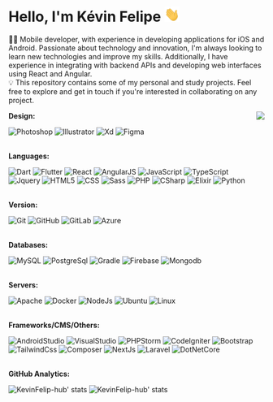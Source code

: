 <h1 align="left">Hello, I'm Kévin Felipe <img src="https://github.com/ABSphreak/ABSphreak/blob/master/gifs/Hi.gif" width="30"></h2></h1>
<div>
  <p>
    👨‍💻 Mobile developer, with experience in developing applications for iOS and Android. Passionate about technology and innovation, I'm always looking to learn new technologies and improve my skills. Additionally, I have experience in integrating with backend APIs and developing web interfaces using React and Angular. <br> 
    💡 This repository contains some of my personal and study projects. Feel free to explore and get in touch if you're interested in collaborating on any project.
  </p>
</div>
<!-- Icons > https://devicon.dev / <img src="" width="30" title=""/>-->
<img align="right" height="600em" src="https://raw.githubusercontent.com/gist/KevinFelip-hub/932887c9480fc23ecdeb55efc4f7413b/raw/3247f2972513dc018a77ae963245a4a0cfd4ee65/cardprofile.svg" />

**Design:**
<div>
  <img src="https://cdn.jsdelivr.net/gh/devicons/devicon/icons/photoshop/photoshop-plain.svg" width="30" title="Photoshop"/>
  <img src="https://cdn.jsdelivr.net/gh/devicons/devicon/icons/illustrator/illustrator-plain.svg" width="30" title="Illustrator"/>
  <img src="https://cdn.jsdelivr.net/gh/devicons/devicon/icons/xd/xd-plain.svg" width="30" title="Xd"/>
  <img src="https://cdn.jsdelivr.net/gh/devicons/devicon/icons/figma/figma-original.svg" width="30" title="Figma"/>
</div>
<br>

**Languages:**
<div>
  <img src="https://cdn.jsdelivr.net/gh/devicons/devicon/icons/dart/dart-original.svg" width="30" title="Dart"/>
  <img src="https://cdn.jsdelivr.net/gh/devicons/devicon/icons/flutter/flutter-original.svg" width="30" title="Flutter"/>
  <img src="https://cdn.jsdelivr.net/gh/devicons/devicon/icons/react/react-original.svg" width="30" title="React"/>
  <img src="https://cdn.jsdelivr.net/gh/devicons/devicon/icons/angularjs/angularjs-original.svg" width="30" title="AngularJS"/>
  <img src="https://cdn.jsdelivr.net/gh/devicons/devicon/icons/javascript/javascript-original.svg" width="30" title="JavaScript"/>
  <img src="https://cdn.jsdelivr.net/gh/devicons/devicon/icons/typescript/typescript-original.svg" width="30" title="TypeScript"/>
  <img src="https://cdn.jsdelivr.net/gh/devicons/devicon/icons/jquery/jquery-plain.svg" width="30" title="Jquery"/>
  <img src="https://cdn.jsdelivr.net/gh/devicons/devicon/icons/html5/html5-original.svg" width="30" title="HTML5"/>
  <img src="https://cdn.jsdelivr.net/gh/devicons/devicon/icons/css3/css3-original.svg" width="30" title="CSS"/>
  <img src="https://cdn.jsdelivr.net/gh/devicons/devicon/icons/sass/sass-original.svg" width="30" title="Sass"/>
  <img src="https://cdn.jsdelivr.net/gh/devicons/devicon/icons/php/php-original.svg" width="30" title="PHP"/>
  <img src="https://cdn.jsdelivr.net/gh/devicons/devicon/icons/csharp/csharp-original.svg" width="30" title="CSharp"/>
  <img src="https://cdn.jsdelivr.net/gh/devicons/devicon/icons/elixir/elixir-original.svg" width="30" title="Elixir"/>
  <img src="https://cdn.jsdelivr.net/gh/devicons/devicon/icons/python/python-original.svg" width="30" title="Python"/>
</div>
<br>

**Version:**
<div>
  <img src="https://cdn.jsdelivr.net/gh/devicons/devicon/icons/git/git-original.svg" width="30" title="Git"/>
  <img src="https://cdn.jsdelivr.net/gh/devicons/devicon/icons/github/github-original.svg" width="30" title="GitHub"/>
  <img src="https://cdn.jsdelivr.net/gh/devicons/devicon/icons/gitlab/gitlab-original.svg" width="30" title="GitLab"/>
  <img src="https://cdn.jsdelivr.net/gh/devicons/devicon/icons/azure/azure-original.svg" width="30" title="Azure"/>
</div>
<br>

**Databases:**
<div>
  <img src="https://cdn.jsdelivr.net/gh/devicons/devicon/icons/mysql/mysql-original.svg" width="30" title="MySQL"/>
  <img src="https://cdn.jsdelivr.net/gh/devicons/devicon/icons/postgresql/postgresql-plain.svg" width="30" title="PostgreSql"/>
  <img src="https://cdn.jsdelivr.net/gh/devicons/devicon/icons/gradle/gradle-plain.svg" width="30" title="Gradle"/>
  <img src="https://cdn.jsdelivr.net/gh/devicons/devicon/icons/firebase/firebase-plain.svg" width="30" title="Firebase"/>
  <img src="https://cdn.jsdelivr.net/gh/devicons/devicon/icons/mongodb/mongodb-original.svg" width="30" title="Mongodb"/>
</div>
<br>

**Servers:**
<div>
  <img src="https://cdn.jsdelivr.net/gh/devicons/devicon/icons/apache/apache-original.svg" width="20" title="Apache"/>
  <img src="https://cdn.jsdelivr.net/gh/devicons/devicon/icons/docker/docker-original.svg" width="30" title="Docker"/>
  <img src="https://cdn.jsdelivr.net/gh/devicons/devicon/icons/nodejs/nodejs-plain.svg" width="30" title="NodeJs"/>
  <img src="https://cdn.jsdelivr.net/gh/devicons/devicon/icons/ubuntu/ubuntu-plain.svg" width="30" title="Ubuntu"/>
  <img src="https://cdn.jsdelivr.net/gh/devicons/devicon/icons/linux/linux-plain.svg" width="30" title="Linux"/>
</div>
<br>

**Frameworks/CMS/Others:**
<div>
  <img src="https://cdn.jsdelivr.net/gh/devicons/devicon/icons/androidstudio/androidstudio-original.svg" width="30" title="AndroidStudio"/>
  <img src="https://cdn.jsdelivr.net/gh/devicons/devicon/icons/visualstudio/visualstudio-plain.svg" width="30" title="VisualStudio"/>
  <img src="https://cdn.jsdelivr.net/gh/devicons/devicon/icons/phpstorm/phpstorm-original.svg" width="30" title="PHPStorm"/>
  <img src="https://cdn.jsdelivr.net/gh/devicons/devicon/icons/codeigniter/codeigniter-plain.svg" width="30" title="CodeIgniter"/>
  <img src="https://cdn.jsdelivr.net/gh/devicons/devicon/icons/bootstrap/bootstrap-original.svg" width="30" title="Bootstrap"/>
  <img src="https://cdn.jsdelivr.net/gh/devicons/devicon/icons/tailwindcss/tailwindcss-plain.svg" width="30" title="TailwindCss"/>
  <img src="https://cdn.jsdelivr.net/gh/devicons/devicon/icons/composer/composer-original.svg" width="30" title="Composer"/>
  <img src="https://cdn.jsdelivr.net/gh/devicons/devicon/icons/nextjs/nextjs-original.svg" width="30" title="NextJs"/>
  <img src="https://cdn.jsdelivr.net/gh/devicons/devicon/icons/laravel/laravel-plain.svg" width="30" title="Laravel"/>
  <img src="https://cdn.jsdelivr.net/gh/devicons/devicon/icons/dotnetcore/dotnetcore-original.svg" width="30" title="DotNetCore"/> 
</div>
<br>

**GitHub Analytics:**
<div align-items ="flex">
  <img width="400em" src="https://github-readme-stats.vercel.app/api?username=KevinFelip-hub&show_icons=true&theme=vision-friendly-dark" alt="KevinFelip-hub' stats"/>
  <img width="400em" src="https://github-readme-stats.vercel.app/api/top-langs/?username=KevinFelip-hub&layout=compact&theme=vision-friendly-dark" alt="KevinFelip-hub' stats">
</div>
